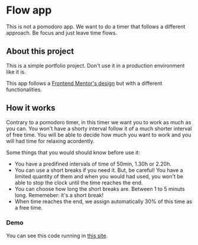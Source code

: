 # Flow app

This is not a pomodoro app. We want to do a timer that follows a different approach. Be focus and just leave time flows.

## About this project

This is a simple portfolio project. Don't use it in a production environment like it is.

This app follows a [Frontend Mentor's design](https://www.frontendmentor.io/challenges/pomodoro-app-KBFnycJ6G) but with a different functionalities.

## How it works

Contrary to a pomodoro timer, in this timer we want you to work as much as you can. You won't have a shorty interval follow it of a much shorter interval of free time. You will be able to decide how much you want to work and you will had time for relaxing acordently.

Some things that you would should know before use it:

- You have a predifined intervals of time of 50min, 1.30h or 2.20h.
- You can use a short breaks if you need it. But, be careful! You have a limited quantity of them and when you would had used, you won't be able to stop the clock until the time reaches the end.
- You can choose how long the short breaks are. Between 1 to 5 minuts long. Rememeber: it's a short break!
- When time reaches the end, we assign automatically 30% of this time as a free time.

### Demo

You can see this code running in [this site](https://tangerine-starlight-433510.netlify.app/).
